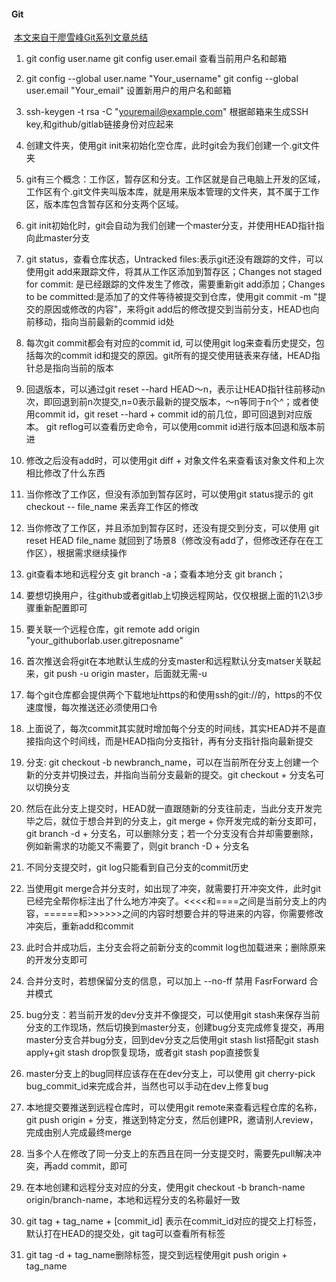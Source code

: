 #### Git

​	[本文来自于廖雪峰Git系列文章总结](https://www.liaoxuefeng.com/wiki/896043488029600)

1. git config user.name git config user.email 查看当前用户名和邮箱

2. git config --global user.name "Your_username" git config --global user.email "Your_email" 设置新用户的用户名和邮箱

3. ssh-keygen -t rsa -C "youremail@example.com"  根据邮箱来生成SSH key,和github/gitlab链接身份对应起来

4. 创建文件夹，使用git init来初始化空仓库，此时git会为我们创建一个.git文件夹

5. git有三个概念：工作区，暂存区和分支。工作区就是自己电脑上开发的区域，工作区有个.git文件夹叫版本库，就是用来版本管理的文件夹，其不属于工作区，版本库包含暂存区和分支两个区域。

6.  git init初始化时，git会自动为我们创建一个master分支，并使用HEAD指针指向此master分支

7. git status，查看仓库状态，Untracked files:表示git还没有跟踪的文件，可以使用git add来跟踪文件，将其从工作区添加到暂存区；Changes not staged for commit: 是已经跟踪的文件发生了修改，需要重新git add添加；Changes to be committed:是添加了的文件等待被提交到仓库，使用git commit -m "提交的原因或修改的内容"，来将git add后的修改提交到当前分支，HEAD也向前移动，指向当前最新的commid id处

8. 每次git commit都会有对应的commit id, 可以使用git log来查看历史提交，包括每次的commit id和提交的原因。git所有的提交使用链表来存储，HEAD指针总是指向当前的版本

9. 回退版本，可以通过git reset --hard HEAD～n，表示让HEAD指针往前移动n次，即回退到前n次提交,n=0表示最新的提交版本，～n等同于n个^；或者使用commit id，git reset --hard + commit id的前几位，即可回退到对应版本。 git reflog可以查看历史命令，可以使用commit id进行版本回退和版本前进

10. 修改之后没有add时，可以使用git diff + 对象文件名来查看该对象文件和上次相比修改了什么东西

11. 当你修改了工作区，但没有添加到暂存区时，可以使用git status提示的 git checkout -- file_name 来丢弃工作区的修改

12. 当你修改了工作区，并且添加到暂存区时，还没有提交到分支，可以使用 git reset HEAD file_name 就回到了场景8（修改没有add了，但修改还存在在工作区），根据需求继续操作

    

13. git查看本地和远程分支  git branch -a；查看本地分支  git branch；

14. 要想切换用户，往github或者gitlab上切换远程网站，仅仅根据上面的1\2\3步骤重新配置即可

15. 要关联一个远程仓库，git remote add origin "your_githuborlab.user.gitreposname"

16. 首次推送会将git在本地默认生成的分支master和远程默认分支matser关联起来，git push -u origin master，后面就无需-u 

17. 每个git仓库都会提供两个下载地址https的和使用ssh的git://的，https的不仅速度慢，每次推送还必须使用口令

18. 上面说了，每次commit其实就时增加每个分支的时间线，其实HEAD并不是直接指向这个时间线，而是HEAD指向分支指针，再有分支指针指向最新提交

19. 分支: git checkout -b newbranch_name，可以在当前所在分支上创建一个新的分支并切换过去，并指向当前分支最新的提交。git checkout + 分支名可以切换分支

20. 然后在此分支上提交时，HEAD就一直跟随新的分支往前走，当此分支开发完毕之后，就位于想合并到的分支上，git merge + 你开发完成的新分支即可，git branch -d + 分支名，可以删除分支；若一个分支没有合并却需要删除，例如新需求的功能又不需要了，则git branch -D + 分支名

21. 不同分支提交时，git log只能看到自己分支的commit历史

22. 当使用git merge合并分支时，如出现了冲突，就需要打开冲突文件，此时git已经完全帮你标注出了什么地方冲突了。<<<<和====之间是当前分支上的内容，======和>>>>>>之间的内容时想要合并的导进来的内容，你需要修改冲突后，重新add和commit

23. 此时合并成功后，主分支会将之前新分支的commit log也加载进来；删除原来的开发分支即可

24. 合并分支时，若想保留分支的信息，可以加上 --no-ff 禁用 FasrForward 合并模式

25. bug分支：若当前开发的dev分支并不像提交，可以使用git stash来保存当前分支的工作现场，然后切换到master分支，创建bug分支完成修复提交，再用master分支合并bug分支，回到dev分支之后使用git stash list搭配git stash apply+git stash drop恢复现场，或者git stash pop直接恢复

26. master分支上的bug同样应该存在在dev分支上，可以使用 git cherry-pick bug_commit_id来完成合并，当然也可以手动在dev上修复bug

27. 本地提交要推送到远程仓库时，可以使用git remote来查看远程仓库的名称，git push origin + 分支，推送到特定分支，然后创建PR，邀请别人review，完成由别人完成最终merge

28. 当多个人在修改了同一分支上的东西且在同一分支提交时，需要先pull解决冲突，再add commit，即可

29. 在本地创建和远程分支对应的分支，使用git checkout -b branch-name origin/branch-name，本地和远程分支的名称最好一致

30. git tag + tag_name + [commit_id] 表示在commit_id对应的提交上打标签，默认打在HEAD的提交处，git tag可以查看所有标签

31. git tag -d + tag_name删除标签，提交到远程使用git push origin + tag_name

